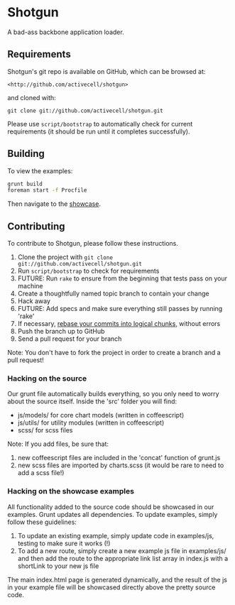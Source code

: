 # Shotgun 

A bad-ass backbone application loader.

## Requirements

Shotgun's git repo is available on GitHub, which can be browsed at:

    <http://github.com/activecell/shotgun>

and cloned with:

    git clone git://github.com/activecell/shotgun.git

Please use `script/bootstrap` to automatically check for current requirements (it should be run until it completes successfully).

## Building

To view the examples:
``` bash
grunt build
foreman start -f Procfile
```

Then navigate to the [showcase](http://localhost:5000). 

## Contributing

To contribute to Shotgun, please follow these instructions.

1. Clone the project with `git clone git://github.com/activecell/shotgun.git`
1. Run `script/bootstrap` to check for requirements
1. FUTURE: Run `rake` to ensure from the beginning that tests pass on your machine
1. Create a thoughtfully named topic branch to contain your change
1. Hack away
1. FUTURE: Add specs and make sure everything still passes by running 'rake'
1. If necessary, [rebase your commits into logical chunks](https://help.github.com/articles/interactive-rebase), without errors
1. Push the branch up to GitHub
1. Send a pull request for your branch

Note: You don't have to fork the project in order to create a branch and a pull request!

### Hacking on the source

Our grunt file automatically builds everything, so you only need to worry about the source itself. Inside the 'src' folder you will find:

* js/models/ for core chart models (written in coffeescript)
* js/utils/ for utility modules (written in coffeescript)
* scss/ for scss files

Note: If you add files, be sure that:

1. new coffeescript files are included in the 'concat' function of grunt.js
1. new scss files are imported by charts.scss (it would be rare to need to add a scss file!)

### Hacking on the showcase examples

All functionality added to the source code should be showcased in our examples. Grunt updates all dependencies. To update examples, simply follow these guidelines:

1. To update an existing example, simply update code in examples/js, testing to make sure it works (!)
1. To add a new route, simply create a new example js file in examples/js/ and then add the route to the appropriate link list array in index.js with a shortLink to your new js file

The main index.html page is generated dynamically, and the result of the js in your example file will be showcased directly above the pretty source code.